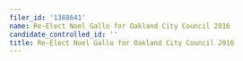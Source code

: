 ```yaml
---
filer_id: '1388641'
name: Re-Elect Noel Gallo for Oakland City Council 2016
candidate_controlled_id: ''
title: Re-Elect Noel Gallo for Oakland City Council 2016
---
```

